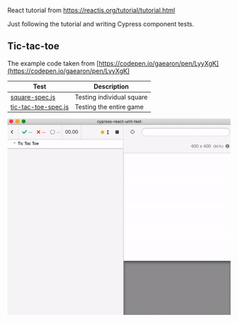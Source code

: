 React tutorial from https://reactjs.org/tutorial/tutorial.html

Just following the tutorial and writing Cypress component tests.

## Tic-tac-toe

<!-- markdown-link-check-disable -->

The example code taken from [https://codepen.io/gaearon/pen/LyyXgK](https://codepen.io/gaearon/pen/LyyXgK)

<!-- markdown-link-check-enable -->

<!-- prettier-ignore-start -->
Test | Description
--- | ---
[square-spec.js](square-spec.js) | Testing individual square
[tic-tac-toe-spec.js](tic-tac-toe-spec.js) | Testing the entire game
<!-- prettier-ignore-end -->

![Tic tac toe](images/tic-tac-toe.gif)
